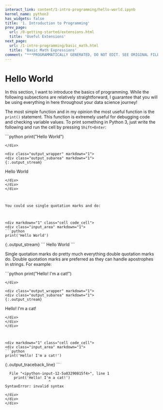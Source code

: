 ```yaml
---
interact_link: content/1-intro-programming/hello-world.ipynb
kernel_name: python3
has_widgets: false
title: '1. Introduction to Programming'
prev_page:
  url: /0-getting-started/extensions.html
  title: 'Useful Extensions'
next_page:
  url: /1-intro-programming/basic_math.html
  title: 'Basic Math Expressions'
comment: "***PROGRAMMATICALLY GENERATED, DO NOT EDIT. SEE ORIGINAL FILES IN /content***"
---
```



# Hello World

In this section, I want to introduce the basics of programming. While the following subsections are relatively straightforward, I guarantee that you will be using everything in here throughout your data science journey!

The most simple function and in my opinion the most useful function is the `print()` statement. This function
is extremely useful for debugging code and checking variable values. To print something in Python 3, just write the following and
run the cell by pressing `Shift+Enter`:



<div markdown="1" class="cell code_cell">
<div class="input_area" markdown="1">
```python
print("Hello World")

```
</div>

<div class="output_wrapper" markdown="1">
<div class="output_subarea" markdown="1">
{:.output_stream}
```
Hello World
```
</div>
</div>
</div>



You could use single quotation marks and do:



<div markdown="1" class="cell code_cell">
<div class="input_area" markdown="1">
```python
print('Hello World')

```
</div>

<div class="output_wrapper" markdown="1">
<div class="output_subarea" markdown="1">
{:.output_stream}
```
Hello World
```
</div>
</div>
</div>



Single quotation marks do pretty much everything double quotation marks do. Double quotation marks are preferred as they can handle apostrophes in strings. For example:



<div markdown="1" class="cell code_cell">
<div class="input_area" markdown="1">
```python
print("Hello! I'm a cat!")

```
</div>

<div class="output_wrapper" markdown="1">
<div class="output_subarea" markdown="1">
{:.output_stream}
```
Hello! I'm a cat!
```
</div>
</div>
</div>



<div markdown="1" class="cell code_cell">
<div class="input_area" markdown="1">
```python
print('Hello! I'm a cat!')

```
</div>

<div class="output_wrapper" markdown="1">
<div class="output_subarea" markdown="1">
{:.output_traceback_line}
```

      File "<ipython-input-12-5a83290815f4>", line 1
        print('Hello! I'm a cat!')
                        ^
    SyntaxError: invalid syntax



```
</div>
</div>
</div>

